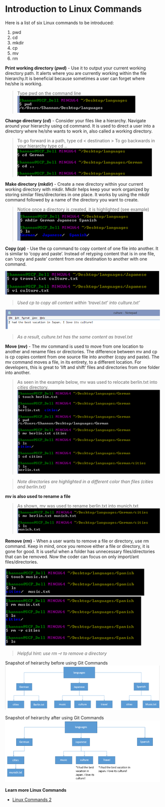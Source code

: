 
# Introduction to Linux Commands

Here is a list of six Linux commands to be introduced:

1. pwd
1. cd
1. mkdir
1. cp
1. mv
1. rm

**Print working directory (*pwd*)** - Use it to output your current working directory path. It alerts where you are currently working within the file hierarchy.It is beneficial because sometimes a user can forget where he/she is working.

> Type pwd on the command line
![pwd](/images/images/LinuxCommands/pwd.png)

**Change directory (*cd*)** - Consider your files like a hierarchy. Navigate around your hierarchy using cd command. It is used to direct a user into a directory where he/she wants to work in, also called a working directory. 

> To go forward in a path, type cd  < destination >
> To go backwards in your hierarchy type cd ..  
![cd](/images/images/LinuxCommands/cd.png)

**Make directory (*mkdir*)** - Create a new directory within your current working directory with mkdir. Mkdir helps keep your work organized by storing similar files/directories in one place. It works by using the mkdir command followed by a name of the directory you want to create.

> Notice once a directory is created, it is highlighted (see example)
![mkdir](/images/images/LinuxCommands/mkdir.png)

**Copy (*cp*)** - Use the cp command to copy content of one file into another. It is similar to ‘copy and paste’. Instead of retyping content that is in one file, can ‘copy and paste’ content from one destination to another with one command.

![cpboth](/images/images/LinuxCommands/cpboth.png)

> *Used cp to copy all content within ‘travel.txt’ into culture.txt’*

![cpculture](/images/images/LinuxCommands/cpculture.png)

> *As a result, culture.txt has the same content as travel.txt*

**Move (*mv*)** - The mv command is used to move from one location to another and rename files or directories. The difference between mv and cp is cp copies content from one source file into another (copy and paste). The mv command moves a file, in its entirety, to a different location. For developers, this is great to ‘lift and shift’ files and directories from one folder into another.

> As seen in the example below, mv was used to relocate berlin.txt into *cities* directory.
![mv2](/images/images/LinuxCommands/mv2.png)

> *Note directories are highlighted in a different color than files (cities and berlin.txt)*

**mv is also used to rename a file**
> As shown, mv was used to rename berlin.txt into munich.txt
![mv3](/images/images/LinuxCommands/mv3.png)

**Remove (*rm*)** - When a user wants to remove a file or directory, use rm command. Keep in mind, once you remove either a file or directory, it is gone for good. It is useful when a folder has unnecessary files/directories that can be removed. Now the coder can focus on only import/ant files/directories.

![rm2](/images/images/LinuxCommands/rm2.png)
![rm3](/images/images/LinuxCommands/rm3.png)

> *Helpful hint: use rm –r to remove a directory*


Snapshot of heirarchy before using Git Commands
![beforehi](/images/images/LinuxCommands/beforehi.png)

Snapshot of heirarchy after using Git Commands
![finalhi](/images/images/LinuxCommands/finalhi.png)

**Learn more Linux Commands**
* [Linux Commands 2](https://github.com/Shannon-NJIT/MiniProject1/blob/master/LinuxCommands/LinuxCommands2.md)
